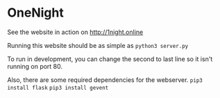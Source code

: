 # OneNight
See the website in action on http://1night.online

Running this website should be as simple as `python3 server.py`

To run in development, you can change the second to last line so it isn't running on port 80.

Also, there are some required dependencies for the webserver.
`pip3 install flask`
`pip3 install gevent`
